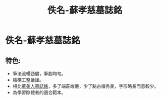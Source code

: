 ﻿---
title: '佚名-蘇孝慈墓誌銘'
tags: ['碑刻', '楷書']
order: 6
---
# 佚名-蘇孝慈墓誌銘

## 特色:
* 筆法流暢勁健，筆劃均勻。
* 結構工整嚴謹。
* 相比[董美人墓誌銘](./佚名-董美人墓誌銘)，多了端莊峻嚴，少了點古樸秀美，字形略長而意較少。
* 為學習歐體者的適合範本。
